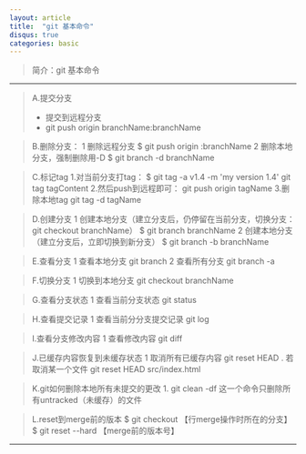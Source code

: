 ```yaml
---
layout: article
title:  "git 基本命令"
disqus: true
categories: basic
---
```


>简介：git 基本命令

---

> A.提交分支
> * 提交到远程分支
> * git push origin branchName:branchName

> B.删除分支：
	1 删除远程分支
	$ git push origin :branchName
	2 删除本地分支，强制删除用-D
	$ git branch -d branchName

> C.标记tag
	1.对当前分支打tag：
	$ git tag -a v1.4 -m 'my version 1.4'
	git tag tagContent
	2.然后push到远程即可：
	git push origin tagName
	3.删除本地tag
	git tag -d tagName

> D.创建分支
	1 创建本地分支（建立分支后，仍停留在当前分支，切换分支：git checkout branchName）
	$ git branch branchName
	2 创建本地分支（建立分支后，立即切换到新分支）
	$ git branch -b branchName

> E.查看分支
	1 查看本地分支
	git branch
	2 查看所有分支
	git branch -a

> F.切换分支
	1 切换到本地分支
	git checkout  branchName

> G.查看分支状态
	1 查看当前分支状态
	git status

> H.查看提交记录
	1 查看当前分分支提交记录
	git log

> I.查看分支修改内容
	1 查看修改内容
	git diff	

> J.已缓存内容恢复到未缓存状态
	1 取消所有已缓存内容
	git reset HEAD .
	若取消某一个文件
	git reset HEAD src/index.html

> K.git如何删除本地所有未提交的更改
	1. git clean -df
	这一个命令只删除所有untracked（未缓存）的文件

> L.reset到merge前的版本
	$ git checkout 【行merge操作时所在的分支】
	$ git reset --hard 【merge前的版本号】

----

